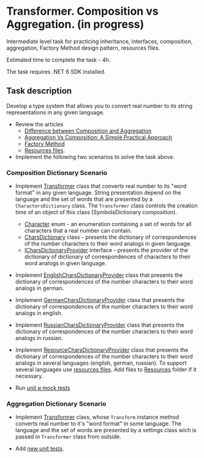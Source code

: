 # Transformer. Composition vs Aggregation. (in progress)

Intermediate level task for practicing inheritance, interfaces, composition, aggregation, Factory Method design pattern, resources files.

Estimated time to complete the task - 4h.

The task requires .NET 6 SDK installed.

## Task description

Develop a type system that allows you to convert real number to its string representations in any given language.

- Review the articles
    - [Difference between Composition and Aggregation](https://www.c-sharpcorner.com/article/difference-between-composition-and-aggregation/)
    - [Aggregation Vs Composition: A Simple Practical Approach](https://www.c-sharpcorner.com/UploadFile/97fc7a/aggregation-vs-composition-a-simple-practical-approach/)
    - [Factory Method](https://refactoring.guru/design-patterns/factory-method)
    - [Resources files](https://docs.microsoft.com/en-us/dotnet/core/extensions/work-with-resx-files-programmatically).
- Implement the following two scenarios to solve the  task above.

### Composition Dictionary Scenario

- Implement [Transformer](TransformerDictionaryComposition/Transformer) class that converts real number to its "word format" in any given language. String presentation depend on the language and the set of words that are presented by a `СharactersDictionary` class. The `Transformer` class controls the creation time of an object of this class (SymbolsDictionary composition).

    - [Сharacter](TransformerDictionaryComposition/Сharacter) enum - an enumeration containing a set of words for all characters that a real number can contain.
    - [CharsDictionary](TransformerDictionaryComposition/CharsDictionary) class - presents the dictionary of correspondences of the number characters to their word analogs in given language. 
    - [ICharsDictionaryProvider](TransformerDictionaryComposition/ICharsDictionaryProvider) interface - presents the provider of the dictionary of dictionary of correspondences of characters to their word analogs in given language.

- Implement [EnglishCharsDictionaryProvider](GermanDictionaryProvider/EnglishCharsDictionaryProvider) class that presents the dictionary of correspondences of the number characters to their word analogs in german.

- Implement [GermanCharsDictionaryProvider](EnglishDictionaryProvider/GermanCharsDictionaryProvider) class that presents the dictionary of correspondences of the number characters to their word analogs in english.

- Implement [RussianCharsDictionaryProvider](RussianDictionaryProvider/RussianCharsDictionaryProvider) class that presents the dictionary of correspondences of the number characters to their word analogs in russian.

- Implement [ResourceCharsDictionaryProvider](ResourcesDictionaryProvider/ResourceCharsDictionaryProvider) class that presents the dictionary of correspondences of the number characters to their word analogs in several languages (english, german, russian). To support several languages use [resources files](https://docs.microsoft.com/en-us/dotnet/core/extensions/work-with-resx-files-programmatically). Add files to [Resources](ResourcesDictionaryProvider/Resources) folder if it necessary.

- Run [unit и mock tests]((/Transformer.Tests/TransformerCompositionTests.cs).)

### Aggregation Dictionary Scenario

- Implement [Transformer](/TransformerDictionaryAggregarion/Transformer.cs#L6[](url)) class, whose `Transform` instance method converts real number to it's "word format" in some language. The language and the set of words are presented by a settings class wich is passed in `Transformer` class from outside.

- Add [new unit tests](/Transformer.Tests/TransformerAggregationTests.cs).

